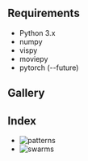 ## Requirements

* Python 3.x
* numpy
* vispy
* moviepy
* pytorch (--future)

## Gallery

## Index
* ![patterns](/patterns)
* ![swarms](/swarm)
